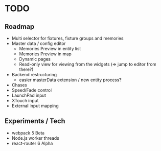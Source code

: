 # TODO

## Roadmap

- Multi selector for fixtures, fixture groups and memories
- Master data / config editor
  - Memories Preview in entity list
  - Memories Preview in map
  - Dynamic pages
  - Read-only view for viewing from the widgets (=> jump to editor from there?)
- Backend restructuring
  - easier masterData extension / new entity process?
- Chases
- Speed/Fade control
- LaunchPad input
- XTouch input
- External input mapping

## Experiments / Tech

- webpack 5 Beta
- Node.js worker threads
- react-router 6 Alpha
